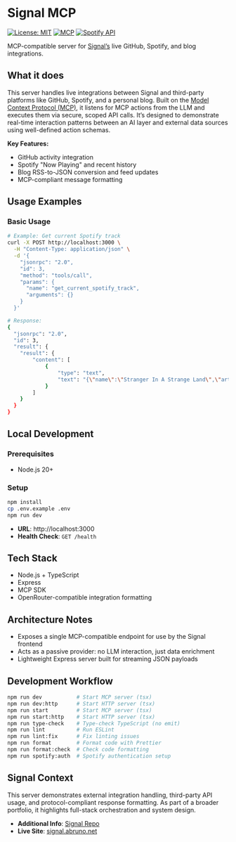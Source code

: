 # Signal MCP

[![License: MIT](https://img.shields.io/badge/License-MIT-yellow.svg)](https://opensource.org/licenses/MIT)
[![MCP](https://img.shields.io/badge/MCP-Protocol-blue.svg)](https://modelcontextprotocol.io)
[![Spotify API](https://img.shields.io/badge/Spotify-API-1DB954?logo=spotify&logoColor=white)](https://developer.spotify.com/)

MCP-compatible server for [Signal’s](https://github.com/anthonybruno/signal) live GitHub, Spotify,
and blog integrations.

## What it does

This server handles live integrations between Signal and third-party platforms like GitHub, Spotify,
and a personal blog. Built on the [Model Context Protocol (MCP)](https://modelcontextprotocol.io),
it listens for MCP actions from the LLM and executes them via secure, scoped API calls. It’s
designed to demonstrate real-time interaction patterns between an AI layer and external data sources
using well-defined action schemas.

**Key Features:**

- GitHub activity integration
- Spotify "Now Playing" and recent history
- Blog RSS-to-JSON conversion and feed updates
- MCP-compliant message formatting

## Usage Examples

### Basic Usage

```bash
# Example: Get current Spotify track
curl -X POST http://localhost:3000 \
  -H "Content-Type: application/json" \
  -d '{
    "jsonrpc": "2.0",
    "id": 3,
    "method": "tools/call",
    "params": {
      "name": "get_current_spotify_track",
      "arguments": {}
    }
  }'

# Response:
{
  "jsonrpc": "2.0",
  "id": 3,
  "result": {
    "result": {
		"content": [
			{
				"type": "text",
				"text": "{\"name\":\"Stranger In A Strange Land\",\"artists\":[{\"name\":\"Leon Russell\"}],\"album\":{\"name\":\"Leon Russell And The Shelter People (Expanded Edition)\"},\"external_urls\":{\"spotify\":\"https://open.spotify.com/track/1C8VMfbSqTK6wXrmZ1MNkA\"},\"played_at\":\"2025-08-07T20:45:03.204Z\"}"
			}
		]
	}
  }
}
```

## Local Development

### Prerequisites

- Node.js 20+

### Setup

```bash
npm install
cp .env.example .env
npm run dev
```

- **URL**: http://localhost:3000
- **Health Check**: `GET /health`

## Tech Stack

- Node.js + TypeScript
- Express
- MCP SDK
- OpenRouter-compatible integration formatting

## Architecture Notes

- Exposes a single MCP-compatible endpoint for use by the Signal frontend
- Acts as a passive provider: no LLM interaction, just data enrichment
- Lightweight Express server built for streaming JSON payloads

## Development Workflow

```bash
npm run dev           # Start MCP server (tsx)
npm run dev:http      # Start HTTP server (tsx)
npm run start         # Start MCP server (tsx)
npm run start:http    # Start HTTP server (tsx)
npm run type-check    # Type-check TypeScript (no emit)
npm run lint          # Run ESLint
npm run lint:fix      # Fix linting issues
npm run format        # Format code with Prettier
npm run format:check  # Check code formatting
npm run spotify:auth  # Spotify authentication setup
```

## Signal Context

This server demonstrates external integration handling, third-party API usage, and
protocol-compliant response formatting. As part of a broader portfolio, it highlights full-stack
orchestration and system design.

- **Additional Info**: [Signal Repo](https://github.com/anthonybruno/signal)
- **Live Site**: [signal.abruno.net](https://signal.abruno.net)
